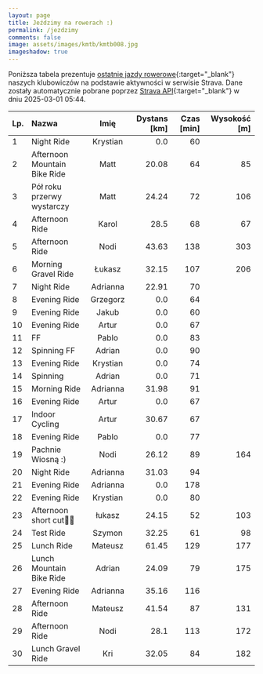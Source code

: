 ```yaml
---
layout: page
title: Jeździmy na rowerach :)
permalink: /jezdzimy
comments: false
image: assets/images/kmtb/kmtb008.jpg
imageshadow: true
---
```


Poniższa tabela prezentuje [ostatnie jazdy rowerowe](https://www.strava.com/clubs/336381){:target="_blank"} naszych klubowiczów na podstawie aktywności w serwisie Strava. Dane zostały automatycznie pobrane poprzez [Strava API](https://developers.strava.com/docs/reference/#api-Clubs-getClubActivitiesById){:target="_blank"} w dniu 2025-03-01 05:44.

Lp. | Nazwa | Imię | Dystans [km] | Czas [min] | Wysokość [m]
:--- | :--- | :---: | ---: | ---: | ---:
1|Night Ride|Krystian|0.0|60|
2|Afternoon Mountain Bike Ride|Matt|20.08|64|85
3|Pół roku przerwy wystarczy|Matt|24.24|72|106
4|Afternoon Ride|Karol|28.5|68|67
5|Afternoon Ride|Nodi|43.63|138|303
6|Morning Gravel Ride|Łukasz|32.15|107|206
7|Night Ride|Adrianna|22.91|70|
8|Evening Ride|Grzegorz|0.0|64|
9|Evening Ride|Jakub|0.0|60|
10|Evening Ride|Artur|0.0|67|
11|FF|Pablo|0.0|83|
12|Spinning FF|Adrian|0.0|90|
13|Evening Ride|Krystian|0.0|74|
14|Spinning|Adrian|0.0|71|
15|Morning Ride|Adrianna|31.98|91|
16|Evening Ride|Artur|0.0|67|
17|Indoor Cycling|Artur|30.67|67|
18|Evening Ride|Pablo|0.0|77|
19|Pachnie Wiosną :)|Nodi|26.12|89|164
20|Night Ride|Adrianna|31.03|94|
21|Evening Ride|Adrianna|0.0|178|
22|Evening Ride|Krystian|0.0|80|
23|Afternoon short cut💨💦|łukasz|24.15|52|103
24|Test Ride|Szymon|32.25|61|98
25|Lunch Ride|Mateusz|61.45|129|177
26|Lunch Mountain Bike Ride|Adrian|24.09|79|175
27|Evening Ride|Adrianna|35.16|116|
28|Afternoon Ride|Mateusz|41.54|87|131
29|Afternoon Ride|Nodi|28.1|113|172
30|Lunch Gravel Ride|Kri|32.05|84|182

